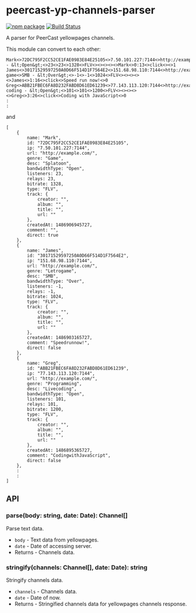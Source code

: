 peercast-yp-channels-parser
====

[![npm package](https://img.shields.io/npm/v/peercast-yp-channels-parser.svg?style=flat)](https://www.npmjs.org/package/peercast-yp-channels-parser)
[![Build Status](https://travis-ci.org/progre/peercast-yp-channels-parser.svg?branch=master)](https://travis-ci.org/progre/peercast-yp-channels-parser)

A parser for PeerCast yellowpages channels.

This module can convert to each other:

```
Mark<>72DC795F2CC52CE1FAE0983E84E25105<>7.50.101.227:7144<>http://example.com/<>Game<>Splatoon - &lt;Open&gt;<>23<>23<>1328<>FLV<><><><><>Mark<>0:13<>click<><>1
James<>30171529597250A0D66F514D1F7564E2<>151.68.98.110:7144<>http://example.com/<>Letro game<>SMB - &lt;Over&gt;<>-1<>-1<>1024<>FLV<><><><><>James<>1:16<>click<>Speed run now!<>0
Greg<>ABB21FBEC6FA8D232FABD8D61ED61239<>77.143.113.120:7144<>http://example.com/<>Programming<>Live coding - &lt;Open&gt;<>101<>101<>1200<>FLV<><><><><>Greg<>3:26<>click<>Coding with JavaScript<>0
:
:
```

and

```
[
    {
        name: "Mark",
        id: "72DC795F2CC52CE1FAE0983E84E25105",
        ip: "7.50.101.227:7144",
        url: "http://example.com/",
        genre: "Game",
        desc: "Splatoon",
        bandwidthType: "Open",
        listeners: 23,
        relays: 23,
        bitrate: 1328,
        type: "FLV",
        track: {
            creator: "",
            album: "",
            title: "",
            url: ""
        },
        createdAt: 1486906945727,
        comment: "",
        direct: true
    },
    {
        name: "James",
        id: "30171529597250A0D66F514D1F7564E2",
        ip: "151.68.98.110:7144",
        url: "http://example.com/",
        genre: "Letrogame",
        desc: "SMB",
        bandwidthType: "Over",
        listeners: -1,
        relays: -1,
        bitrate: 1024,
        type: "FLV",
        track: {
            creator: "",
            album: "",
            title: "",
            url: ""
        },
        createdAt: 1486903165727,
        comment: "Speedrunnow!",
        direct: false
    },
    {
        name: "Greg",
        id: "ABB21FBEC6FA8D232FABD8D61ED61239",
        ip: "77.143.113.120:7144",
        url: "http://example.com/",
        genre: "Programming",
        desc: "Livecoding",
        bandwidthType: "Open",
        listeners: 101,
        relays: 101,
        bitrate: 1200,
        type: "FLV",
        track: {
            creator: "",
            album: "",
            title: "",
            url: ""
        },
        createdAt: 1486895365727,
        comment: "CodingwithJavaScript",
        direct: false
    },
    :
    :
]
```

API
----

### parse(body: string, date: Date): Channel[]

Parse text data.

* `body` - Text data from yellowpages.
* `date` - Date of accessing server.
* Returns - Channels data.

### stringify(channels: Channel[], date: Date): string

Stringify channels data.

* `channels` - Channels data.
* `date` - Date of now.
* Returns - Stringified channels data for yellowpages channels response.

